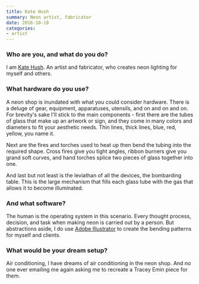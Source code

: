 ```yaml
---
title: Kate Hush
summary: Neon artist, fabricator
date: 2016-10-18
categories:
- artist
---
```


### Who are you, and what do you do?

I am [Kate Hush](http://www.katehush.com/ "Kate's website."). An artist and fabricator, who creates neon lighting for myself and others.

### What hardware do you use?

A neon shop is inundated with what you could consider hardware. There is a deluge of gear, equipment, apparatuses, utensils, and on and on and on. For brevity's sake I'll stick to the main components - first there are the tubes of glass that make up an artwork or sign, and they come in many colors and diameters to fit your aesthetic needs. Thin lines, thick lines, blue, red, yellow, you name it. 

Next are the fires and torches used to heat up then bend the tubing into the required shape. Cross fires give you tight angles, ribbon burners give you grand soft curves, and hand torches splice two pieces of glass together into one.

And last but not least is the leviathan of all the devices, the bombarding table. This is the large mechanism that fills each glass tube with the gas that allows it to become illuminated. 

### And what software?

The human is the operating system in this scenario. Every thought process, decision, and task when making neon is carried out by a person. But abstractions aside, I do use [Adobe Illustrator][illustrator] to create the bending patterns for myself and clients.

### What would be your dream setup?

Air conditioning, I have dreams of air conditioning in the neon shop. And no one ever emailing me again asking me to recreate a Tracey Emin piece for them.

[illustrator]: https://www.adobe.com/products/illustrator.html "A vector graphics editor."
